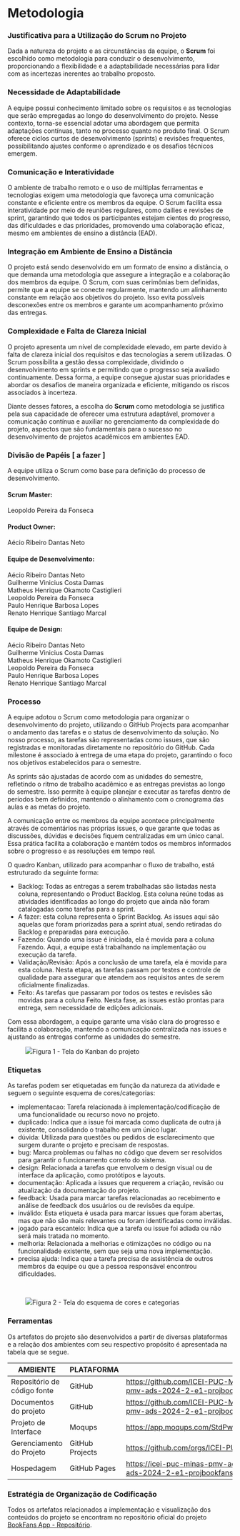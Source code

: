 # Metodologia

### Justificativa para a Utilização do Scrum no Projeto

Dada a natureza do projeto e as circunstâncias da equipe, o **Scrum** foi escolhido como metodologia para conduzir o desenvolvimento, proporcionando a flexibilidade e a adaptabilidade necessárias para lidar com as incertezas inerentes ao trabalho proposto.

### Necessidade de Adaptabilidade

A equipe possui conhecimento limitado sobre os requisitos e as tecnologias que serão empregadas ao longo do desenvolvimento do projeto. Nesse contexto, torna-se essencial adotar uma abordagem que permita adaptações contínuas, tanto no processo quanto no produto final. O Scrum oferece ciclos curtos de desenvolvimento (sprints) e revisões frequentes, possibilitando ajustes conforme o aprendizado e os desafios técnicos emergem.

### Comunicação e Interatividade

O ambiente de trabalho remoto e o uso de múltiplas ferramentas e tecnologias exigem uma metodologia que favoreça uma comunicação constante e eficiente entre os membros da equipe. O Scrum facilita essa interatividade por meio de reuniões regulares, como dailies e revisões de sprint, garantindo que todos os participantes estejam cientes do progresso, das dificuldades e das prioridades, promovendo uma colaboração eficaz, mesmo em ambientes de ensino a distância (EAD).

### Integração em Ambiente de Ensino a Distância

O projeto está sendo desenvolvido em um formato de ensino a distância, o que demanda uma metodologia que assegure a integração e a colaboração dos membros da equipe. O Scrum, com suas cerimônias bem definidas, permite que a equipe se conecte regularmente, mantendo um alinhamento constante em relação aos objetivos do projeto. Isso evita possíveis desconexões entre os membros e garante um acompanhamento próximo das entregas.

### Complexidade e Falta de Clareza Inicial

O projeto apresenta um nível de complexidade elevado, em parte devido à falta de clareza inicial dos requisitos e das tecnologias a serem utilizadas. O Scrum possibilita a gestão dessa complexidade, dividindo o desenvolvimento em sprints e permitindo que o progresso seja avaliado continuamente. Dessa forma, a equipe consegue ajustar suas prioridades e abordar os desafios de maneira organizada e eficiente, mitigando os riscos associados à incerteza.

Diante desses fatores, a escolha do **Scrum** como metodologia se justifica pela sua capacidade de oferecer uma estrutura adaptável, promover a comunicação contínua e auxiliar no gerenciamento da complexidade do projeto, aspectos que são fundamentais para o sucesso no desenvolvimento de projetos acadêmicos em ambientes EAD.

### Divisão de Papéis [ a fazer ]

A equipe utiliza o Scrum como base para definição do processo de desenvolvimento.

#### Scrum Master:
Leopoldo Pereira da Fonseca

#### Product Owner:
Aécio Ribeiro Dantas Neto

#### Equipe de Desenvolvimento:
Aécio Ribeiro Dantas Neto 
<br>Guilherme Vinicius Costa Damas
<br>Matheus Henrique Okamoto Castiglieri
<br>Leopoldo Pereira da Fonseca
<br>Paulo Henrique Barbosa Lopes
<br>Renato Henrique Santiago Marcal

#### Equipe de Design: 
Aécio Ribeiro Dantas Neto
<br>Guilherme Vinicius Costa Damas
<br>Matheus Henrique Okamoto Castiglieri
<br>Leopoldo Pereira da Fonseca
<br>Paulo Henrique Barbosa Lopes
<br>Renato Henrique Santiago Marcal

<!-- > **Links Úteis**:
>
> - [11 Passos Essenciais para Implantar Scrum no seu
>   Projeto](https://mindmaster.com.br/scrum-11-passos/)
> - [Scrum em 9 minutos](https://www.youtube.com/watch?v=XfvQWnRgxG0) -->

### Processo

A equipe adotou o Scrum como metodologia para organizar o desenvolvimento do projeto, utilizando o GitHub Projects para acompanhar o andamento das tarefas e o status de desenvolvimento da solução. No nosso processo, as tarefas são representadas como issues, que são registradas e monitoradas diretamente no repositório do GitHub. Cada milestone é associado à entrega de uma etapa do projeto, garantindo o foco nos objetivos estabelecidos para o semestre.

As sprints são ajustadas de acordo com as unidades do semestre, refletindo o ritmo de trabalho acadêmico e as entregas previstas ao longo do semestre. Isso permite à equipe planejar e executar as tarefas dentro de períodos bem definidos, mantendo o alinhamento com o cronograma das aulas e as metas do projeto.

A comunicação entre os membros da equipe acontece principalmente através de comentários nas próprias issues, o que garante que todas as discussões, dúvidas e decisões fiquem centralizadas em um único canal. Essa prática facilita a colaboração e mantém todos os membros informados sobre o progresso e as resoluções em tempo real.

O quadro Kanban, utilizado para acompanhar o fluxo de trabalho, está estruturado da seguinte forma:

- Backlog: Todas as entregas a serem trabalhadas são listadas nesta coluna, representando o Product Backlog. Esta coluna reúne todas as atividades identificadas ao longo do projeto que ainda não foram catalogadas como tarefas para a sprint.
- A fazer: esta coluna representa o Sprint Backlog. As issues aqui são aquelas que foram priorizadas para a sprint atual, sendo retiradas do Backlog e preparadas para execução.
- Fazendo: Quando uma issue é iniciada, ela é movida para a coluna Fazendo. Aqui, a equipe está trabalhando na implementação ou execução da tarefa.
- Validação/Revisão: Após a conclusão de uma tarefa, ela é movida para esta coluna. Nesta etapa, as tarefas passam por testes e controle de qualidade para assegurar que atendem aos requisitos antes de serem oficialmente finalizadas.
- Feito: As tarefas que passaram por todos os testes e revisões são movidas para a coluna Feito. Nesta fase, as issues estão prontas para entrega, sem necessidade de edições adicionais.

Com essa abordagem, a equipe garante uma visão clara do progresso e facilita a colaboração, mantendo a comunicação centralizada nas issues e ajustando as entregas conforme as unidades do semestre.
<br>

<figure>
  <img src="./img/backlog.png"
    <figcaption>Figura 1 - Tela do Kanban do projeto</figcaption>
</figure> 

<!-- > **Links Úteis**:
>
> - [Project management, made simple](https://github.com/features/project-management/)
> - [Sobre quadros de projeto](https://docs.github.com/pt/github/managing-your-work-on-github/about-project-boards)
> - [Como criar Backlogs no Github](https://www.youtube.com/watch?v=RXEy6CFu9Hk)
> - [Tutorial Slack](https://slack.com/intl/en-br/) -->

### Etiquetas

As tarefas podem ser etiquetadas em função da natureza da atividade e seguem o seguinte esquema de cores/categorias:

- implementacao: Tarefa relacionada à implementação/codificação de uma funcionalidade ou recurso novo no projeto.
- duplicado: Indica que a issue foi marcada como duplicata de outra já existente, consolidando o trabalho em um único lugar.
- dúvida: Utilizada para questões ou pedidos de esclarecimento que surgem durante o projeto e precisam de respostas.
- bug: Marca problemas ou falhas no código que devem ser resolvidos para garantir o funcionamento correto do sistema.
- design: Relacionada a tarefas que envolvem o design visual ou de interface da aplicação, como protótipos e layouts.
- documentação: Aplicada a issues que requerem a criação, revisão ou atualização da documentação do projeto.
- feedback: Usada para marcar tarefas relacionadas ao recebimento e análise de feedback dos usuários ou de revisões da equipe.
- inválido: Esta etiqueta é usada para marcar issues que foram abertas, mas que não são mais relevantes ou foram identificadas como inválidas.
- jogado para escanteio: Indica que a tarefa ou issue foi adiada ou não será mais tratada no momento.
- melhoria: Relacionada a melhorias e otimizações no código ou na funcionalidade existente, sem que seja uma nova implementação.
- precisa ajuda: Indica que a tarefa precisa de assistência de outros membros da equipe ou que a pessoa responsável encontrou dificuldades.

<br>

<figure> 
  <img src="./img/labels.png"
    <figcaption>Figura 2 - Tela do esquema de cores e categorias</figcaption>
</figure> 
  
### Ferramentas

Os artefatos do projeto são desenvolvidos a partir de diversas plataformas e a relação dos ambientes com seu respectivo propósito é apresentada na tabela que se segue.

| AMBIENTE                    | PLATAFORMA      | LINK DE ACESSO                                                                                                                |
| --------------------------- | --------------- | ----------------------------------------------------------------------------------------------------------------------------- |
| Repositório de código fonte | GitHub          | https://github.com/ICEI-PUC-Minas-PMV-ADS/pmv-ads-2024-2-e1-proj-web-t6-pmv-ads-2024-2-e1-projbookfans/tree/main/codigo-fonte |
| Documentos do projeto       | GitHub          | https://github.com/ICEI-PUC-Minas-PMV-ADS/pmv-ads-2024-2-e1-proj-web-t6-pmv-ads-2024-2-e1-projbookfans/tree/main/documentos   |
| Projeto de Interface        | Moqups          | https://app.moqups.com/StdPw80wj2EsmrsnW36NKpwgEc2IXGt0/view/page/a4d3e578f                                                   |
| Gerenciamento do Projeto    | GitHub Projects | https://github.com/orgs/ICEI-PUC-Minas-PMV-ADS/projects/1329                                                                  |
| Hospedagem                  | GitHub Pages    | https://icei-puc-minas-pmv-ads.github.io/pmv-ads-2024-2-e1-proj-web-t6-pmv-ads-2024-2-e1-projbookfans/codigo-fonte/src/       |

### Estratégia de Organização de Codificação

Todos os artefatos relacionados a implementação e visualização dos conteúdos do projeto se encontram no repositório oficial do projeto [BookFans App - Repositório](https://github.com/ICEI-PUC-Minas-PMV-ADS/pmv-ads-2024-2-e1-proj-web-t6-pmv-ads-2024-2-e1-projbookfans).
